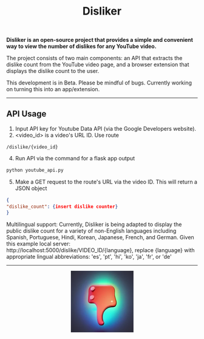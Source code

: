 <h1 align="center">Disliker</h1>
<br />

<p>
<strong>Disliker is an open-source project that provides a simple and convenient way to view the number of dislikes for any YouTube video. </strong>
</p>
<p>
The project consists of two main components: an API that extracts the dislike count from the YouTube video page, and a browser extension that displays the dislike count to the user.
</p>
<p>
This development is in Beta. Please be mindful of bugs. Currently working on turning this into an app/extension. 
</p>

---

<h2>API Usage</h2>

1. Input API key for Youtube Data API (via the Google Developers website).
2. <video_id> is a video's URL ID. Use route 
```
/dislike/{video_id}
```
4. Run API via the command for a flask app output
```python
python youtube_api.py
```
5. Make a GET request to the route's URL via the video ID. This will return a JSON object 
```json
{
"dislike_count": {insert dislike counter} 
}
```
Multilingual support: Currently, Disliker is being adapted to display the public dislike count for a variety of non-English languages including Spanish, Portuguese, Hindi, Korean, Japanese, French, and German. 
Given this example local server: http://localhost:5000/dislike/VIDEO_ID/{language}, replace {language} with appropriate lingual abbreviations: 'es', 'pt', 'hi', 'ko', 'ja', 'fr', or 'de'

---
<div align="center">
  <p> 
    <img src="https://github.com/AbhiAlest/Disliker/blob/main/Logo/Disliker.png?raw=true" alt = "Disliker Logo" >
</p>



